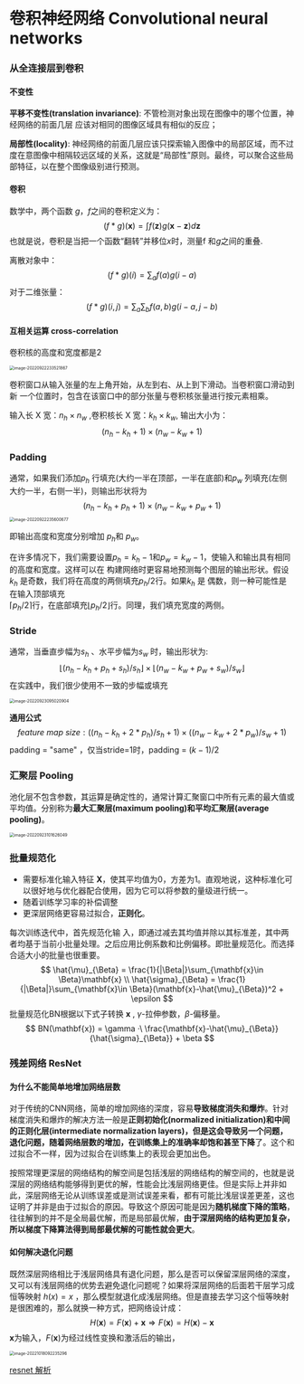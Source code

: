 # 卷积神经网络 Convolutional neural networks



### 从全连接层到卷积



#### 不变性

**平移不变性(translation invariance)**: 不管检测对象出现在图像中的哪个位置，神经网络的前面几层 应该对相同的图像区域具有相似的反应；

**局部性(locality)**: 神经网络的前面几层应该只探索输入图像中的局部区域，而不过度在意图像中相隔较远区域的关系，这就是“局部性”原则。最终，可以聚合这些局部特征，以在整个图像级别进行预测。





#### 卷积

数学中，两个函数 $g，f$之间的卷积定义为：
$$
(f*g)(\mathbf{x}) = \int f(\mathbf{z})g(\mathbf{x}-\mathbf{z})d\mathbf{z}
$$
也就是说，卷积是当把一个函数“翻转”并移位$x$时，测量f 和$g$之间的重叠.

离散对象中：
$$
(f*g)(i) = \sum_a f(a)g(i-a)
$$
对于二维张量：
$$
(f*g)(i,j) = \sum_a\sum_b f(a,b)g(i-a,j-b)
$$

#### 互相关运算 cross-correlation

卷积核的高度和宽度都是2

<img src="https://cdn.jsdelivr.net/gh/J-M-LIU/pic-bed@master//img/image-20220922233521867.png" alt="image-20220922233521867" style="zoom:50%;" />

卷积窗口从输入张量的左上⻆开始，从左到右、从上到下滑动。当卷积窗口滑动到新 一个位置时，包含在该窗口中的部分张量与卷积核张量进行按元素相乘。

输入长 X 宽：$n_h \times n_w$ ,卷积核长 X 宽：$k_h\times k_w$, 输出大小为：
$$
(n_h - k_h+1)\times (n_w - k_w + 1)
$$



### Padding

通常，如果我们添加$p_h$ 行填充(大约一半在顶部，一半在底部)和$p_w$ 列填充(左侧大约一半，右侧一半)，则输出形状将为
$$
(n_h −k_h +p_h +1)×(n_w −k_w +p_w +1)
$$
<img src="https://cdn.jsdelivr.net/gh/J-M-LIU/pic-bed@master//img/image-20220922235600677.png" alt="image-20220922235600677" style="zoom:50%;" />

即输出高度和宽度分别增加 $p_h$和 $p_w$。

在许多情况下，我们需要设置$p_h = k_h − 1$和$p_w = k_w − 1$，使输入和输出具有相同的高度和宽度。这样可以在 构建网络时更容易地预测每个图层的输出形状。假设$k_h$ 是奇数，我们将在高度的两侧填充$p_h /2$行。如果$k_h$ 是 偶数，则一种可能性是在输入顶部填充<br>⌈$p_h /2$⌉行，在底部填充⌊$p_h /2$⌋行。同理，我们填充宽度的两侧。





### Stride

通常，当垂直步幅为$s_h$ 、水平步幅为$s_w$ 时，输出形状为:
$$
⌊(n_h −k_h +p_h +s_h)/s_h⌋×⌊(n_w −k_w +p_w +s_w)/s_w⌋
$$
在实践中，我们很少使用不一致的步幅或填充

<img src="https://cdn.jsdelivr.net/gh/J-M-LIU/pic-bed@master//img/image-20220923095020904.png" alt="image-20220923095020904" style="zoom:50%;" />

**通用公式**
$$
feature\ map\ size:((n_h −k_h +2* p_h)/s_h + 1)×((n_w −k_w + 2 * p_w )/s_w + 1)
$$
padding = "same" ，仅当stride=1时，padding = $(k-1)/2$



### 汇聚层 Pooling

池化层不包含参数，其运算是确定性的，通常计算汇聚窗口中所有元素的最大值或平均值。分别称为**最大汇聚层(maximum pooling)**和**平均汇聚层(average pooling)**。

<img src="https://cdn.jsdelivr.net/gh/J-M-LIU/pic-bed@master//img/image-20220923101626049.png" alt="image-20220923101626049" style="zoom:50%;" />



### 批量规范化

- 需要标准化输入特征 $\mathbf{X}$，使其平均值为0，方差为1。直观地说，这种标准化可以很好地与优化器配合使用，因为它可以将参数的量级进行统一。
- 随着训练学习率的补偿调整
- 更深层网络更容易过拟合，**正则化**。

每次训练迭代中，首先规范化输 入，即通过减去其均值并除以其标准差，其中两者均基于当前小批量处理。之后应用比例系数和比例偏移。即批量规范化。而选择合适大小的批量也很重要。
$$
\hat{\mu}_{\Beta} = \frac{1}{|\Beta|}\sum_{\mathbf{x}\in \Beta}\mathbf{x} \\
\hat{\sigma}_{\Beta} = \frac{1}{|\Beta|}\sum_{\mathbf{x}\in \Beta}(\mathbf{x}-\hat{\mu}_{\Beta})^2 + \epsilon
$$
批量规范化BN根据以下式子转换 $\mathbf{x}$ , $\gamma$-拉伸参数，$\beta$-偏移量。
$$
BN(\mathbf{x}) = \gamma ·\ \frac{\mathbf{x}-\hat{\mu}_{\Beta}}{\hat{\sigma}_{\Beta}} + \beta
$$


### 残差网络 ResNet



#### 为什么不能简单地增加网络层数

对于传统的CNN网络，简单的增加网络的深度，容易**导致梯度消失和爆炸**。针对梯度消失和爆炸的解决方法一般是**正则初始化(**normalized initialization**)**和**中间的正则化层(**intermediate normalization layers**)，**但是这会导致另一个问题，**退化问题**，随着网络层数的增加，在**训练集上的准确率却饱和甚至下降**了。这个和过拟合不一样，因为过拟合在训练集上的表现会更加出色。

按照常理更深层的网络结构的解空间是包括浅层的网络结构的解空间的，也就是说深层的网络结构能够得到更优的解，性能会比浅层网络更佳。但是实际上并非如此，深层网络无论从训练误差或是测试误差来看，都有可能比浅层误差更差，这也证明了并非是由于过拟合的原因。导致这个原因可能是因为**随机梯度下降的策略**，往往解到的并不是全局最优解，而是局部最优解，**由于深层网络的结构更加复杂，所以梯度下降算法得到局部最优解的可能性就会更大**。

#### 如何解决退化问题

既然深层网络相比于浅层网络具有退化问题，那么是否可以保留深层网络的深度，又可以有浅层网络的优势去避免退化问题呢？如果将深层网络的后面若干层学习成恒等映射 $h(x)=x$ ，那么模型就退化成浅层网络。但是直接去学习这个恒等映射是很困难的，那么就换一种方式，把网络设计成：
$$
H(\mathbf{x}) = F(\mathbf{x}) + \mathbf{x} \Longrightarrow F(\mathbf{x}) = H(\mathbf{x}) - \mathbf{x}
$$
$\mathbf{x}$为输入，$F(\mathbf{x})$为经过线性变换和激活后的输出，

<img src="https://cdn.jsdelivr.net/gh/J-M-LIU/pic-bed@master//img/image-20221018092235296.png" alt="image-20221018092235296" style="zoom:50%;" />

[resnet 解析](https://zhuanlan.zhihu.com/p/72679537?utm_source=wechat_session)
